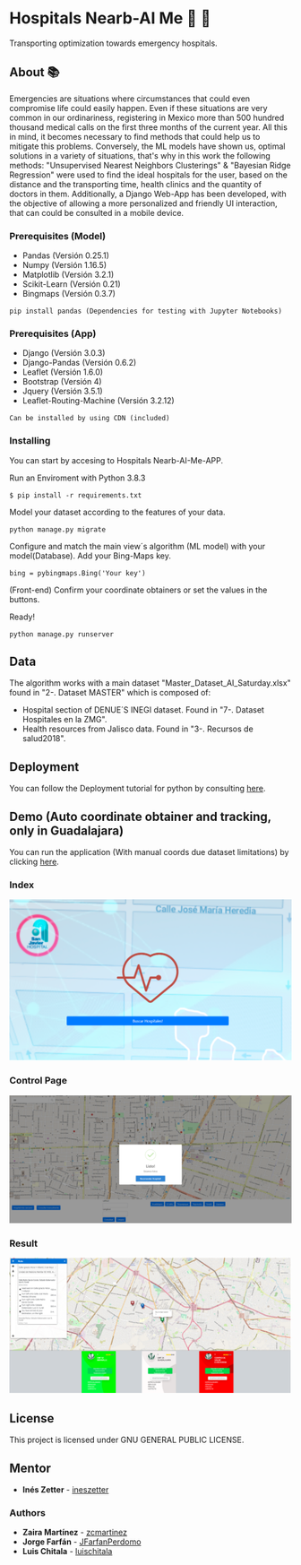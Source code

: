 # Hospitals Nearb-AI Me :hospital: :syringe:

Transporting optimization towards emergency hospitals.

## About :books:

Emergencies are situations where circumstances that could even compromise life could easily happen. Even if these situations are very common in our ordinariness, registering in Mexico more than 500 hundred thousand medical calls on the first three months of the current year. All this in mind, it becomes necessary to find methods that could help us to mitigate this problems. Conversely, the ML models have shown us, optimal solutions in a variety of situations, that's why in this work the following methods: "Unsupervised Nearest Neighbors Clusterings" & "Bayesian Ridge Regression" were used to find the ideal hospitals for the user, based on the distance and the transporting time, health clinics and the quantity of doctors in them. Additionally, a Django Web-App has been developed, with the objective of allowing a more personalized and friendly UI interaction, that can could be consulted in a mobile device.


### Prerequisites (Model) 

* Pandas (Versión 0.25.1)
* Numpy (Versión 1.16.5)
* Matplotlib (Versión 3.2.1)
* Scikit-Learn (Versión 0.21)
* Bingmaps (Versión 0.3.7)

```
pip install pandas (Dependencies for testing with Jupyter Notebooks)
```

### Prerequisites (App)

* Django (Versión 3.0.3)
* Django-Pandas (Versión 0.6.2)
* Leaflet (Versión 1.6.0)
* Bootstrap (Versión 4)
* Jquery (Versión 3.5.1)
* Leaflet-Routing-Machine (Versión 3.2.12)



```
Can be installed by using CDN (included)
```

### Installing

You can start by accesing to Hospitals Nearb-AI-Me-APP.

Run an Enviroment with Python 3.8.3

```
$ pip install -r requirements.txt
```

Model your dataset according to the features of your data.

```
python manage.py migrate
```

Configure and match the main view´s algorithm (ML model) with your model(Database).
Add your Bing-Maps key.

```
bing = pybingmaps.Bing('Your key')

```
(Front-end) Confirm your coordinate obtainers or set the values in the buttons.

Ready!

```
python manage.py runserver
```

## Data

The algorithm works with a main dataset "Master_Dataset_AI_Saturday.xlsx" found in "2-. Dataset MASTER" which is composed of:

* Hospital section of DENUE´S INEGI dataset. Found in "7-. Dataset Hospitales en la ZMG".
* Health resources from Jalisco data. Found in "3-. Recursos de salud2018".



## Deployment

You can follow the Deployment tutorial for python by consulting [here](https://www.heroku.com/python).

## Demo (Auto coordinate obtainer and tracking, only in Guadalajara)

You can run the application (With manual coords due dataset limitations) by clicking [here](https://movilizate.herokuapp.com/).

### Index

![Index](https://github.com/luischitala/Hospitals-Nearb-AI-Me/blob/master/Model%20%26%20Data%20Saturdays%20AI%20-%20Equipo%202/Image-UI/Demo/index.PNG)

### Control Page

![Controls](https://github.com/luischitala/Hospitals-Nearb-AI-Me/blob/master/Model%20%26%20Data%20Saturdays%20AI%20-%20Equipo%202/Image-UI/Demo/controls.PNG)

### Result 

![Results](https://github.com/luischitala/Hospitals-Nearb-AI-Me/blob/master/Model%20%26%20Data%20Saturdays%20AI%20-%20Equipo%202/Image-UI/Demo/results.PNG)


## License

This project is licensed under GNU GENERAL PUBLIC LICENSE.



## Mentor

* **Inés Zetter** - [ineszetter](https://github.com/ineszetter)

### Authors

* **Zaira Martínez** - [zcmartinez](https://github.com/zcmartinez)
* **Jorge Farfán** -  [JFarfanPerdomo](https://github.com/JFarfanPerdomo)
* **Luis Chitala** -  [luischitala](https://github.com/luischitala)


